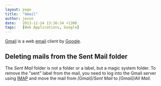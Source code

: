 ```yaml
---
layout: page
title:  "Gmail"
author: jevon
date:   2013-11-24 13:36:34 +1300
tags:   [Web Applications, Google]
---
```


[Gmail](Gmail.md) is a web [email](email.md) client by [Google](google.md).

## Deleting mails from the Sent Mail folder

The _Sent Mail_ folder is not a folder or a label, but a magic system folder. To remove the "sent" label from the mail, you need to log into the Gmail server using [IMAP](imap.md) and move the mail from _[Gmail]/Sent Mail_ to _[Gmail]/All Mail_.
